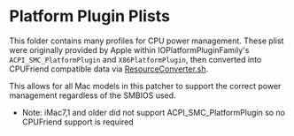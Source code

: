 # Platform Plugin Plists

This folder contains many profiles for CPU power management. These plist were originally provided by Apple within IOPlatformPluginFamily's `ACPI_SMC_PlatformPlugin` and `X86PlatformPlugin`, then converted into CPUFriend compatible data via [ResourceConverter.sh](https://github.com/acidanthera/CPUFriend/blob/master/Tools/ResourceConverter.sh).

This allows for all Mac models in this patcher to support the correct power management regardless of the SMBIOS used.

* Note: iMac7,1 and older did not support ACPI_SMC_PlatformPlugin so no CPUFriend support is required